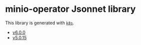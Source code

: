 # minio-operator Jsonnet library

This library is generated with [`k8s`](https://github.com/jsonnet-libs/k8s).

- [v6.0.0](v6.0.0/README.md)
- [v5.0.15](v5.0.15/README.md)
